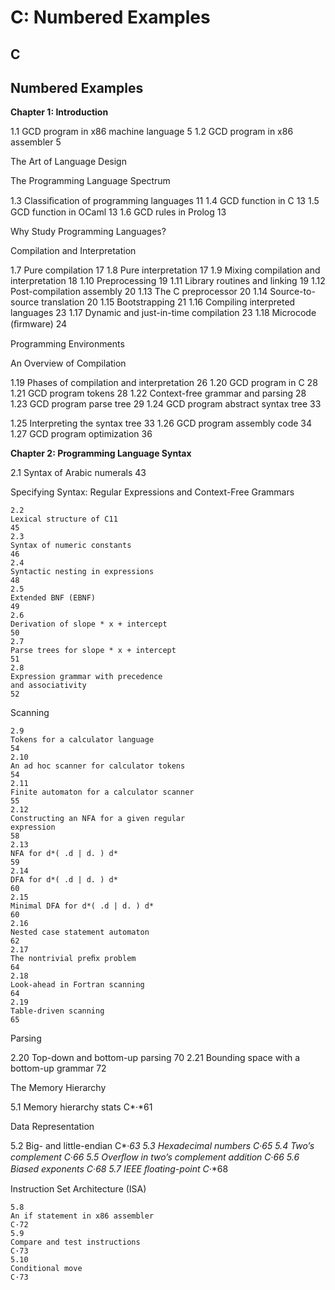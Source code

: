 # C: Numbered Examples

## **C**

## **Numbered Examples**

**Chapter 1: Introduction**

1.1
GCD program in x86 machine language
5
1.2
GCD program in x86 assembler
5

The Art of Language Design

The Programming Language Spectrum

1.3
Classiﬁcation of programming languages
11
1.4
GCD function in C
13
1.5
GCD function in OCaml
13
1.6
GCD rules in Prolog
13

Why Study Programming Languages?

Compilation and Interpretation

1.7
Pure compilation
17
1.8
Pure interpretation
17
1.9
Mixing compilation and interpretation
18
1.10
Preprocessing
19
1.11
Library routines and linking
19
1.12
Post-compilation assembly
20
1.13
The C preprocessor
20
1.14
Source-to-source translation
20
1.15
Bootstrapping
21
1.16
Compiling interpreted languages
23
1.17
Dynamic and just-in-time compilation
23
1.18
Microcode (ﬁrmware)
24

Programming Environments

An Overview of Compilation

1.19
Phases of compilation and interpretation
26
1.20
GCD program in C
28
1.21
GCD program tokens
28
1.22
Context-free grammar and parsing
28
1.23
GCD program parse tree
29
1.24
GCD program abstract syntax tree
33

1.25
Interpreting the syntax tree
33
1.26
GCD program assembly code
34
1.27
GCD program optimization
36

**Chapter 2: Programming Language Syntax**

2.1
Syntax of Arabic numerals
43

Specifying Syntax: Regular Expressions and Context-Free
Grammars

```
2.2
Lexical structure of C11
45
2.3
Syntax of numeric constants
46
2.4
Syntactic nesting in expressions
48
2.5
Extended BNF (EBNF)
49
2.6
Derivation of slope * x + intercept
50
2.7
Parse trees for slope * x + intercept
51
2.8
Expression grammar with precedence
and associativity
52
```

Scanning

```
2.9
Tokens for a calculator language
54
2.10
An ad hoc scanner for calculator tokens
54
2.11
Finite automaton for a calculator scanner
55
2.12
Constructing an NFA for a given regular
expression
58
2.13
NFA for d*( .d | d. ) d*
59
2.14
DFA for d*( .d | d. ) d*
60
2.15
Minimal DFA for d*( .d | d. ) d*
60
2.16
Nested case statement automaton
62
2.17
The nontrivial preﬁx problem
64
2.18
Look-ahead in Fortran scanning
64
2.19
Table-driven scanning
65
```

Parsing

2.20
Top-down and bottom-up parsing
70
2.21
Bounding space with a bottom-up
grammar
72

The Memory Hierarchy

5.1
Memory hierarchy stats
C*·*61

Data Representation

5.2
Big- and little-endian
C*·*63
5.3
Hexadecimal numbers
C*·*65
5.4
Two’s complement
C*·*66
5.5
Overﬂow in two’s complement addition
C*·*66
5.6
Biased exponents
C*·*68
5.7
IEEE ﬂoating-point
C*·*68

Instruction Set Architecture (ISA)

```
5.8
An if statement in x86 assembler
C·72
5.9
Compare and test instructions
C·73
5.10
Conditional move
C·73
```

